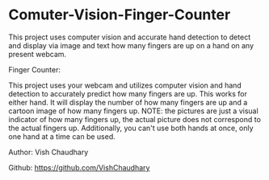 # Comuter-Vision-Finger-Counter

This project uses computer vision and accurate hand detection to detect and display via image and text how many fingers are up on a hand on any present webcam.

Finger Counter:

This project uses your webcam and utilizes computer vision and hand detection to accurately predict how many
fingers are up. This works for either hand. It will display the number of how many fingers are up and a cartoon
image of how many fingers up. NOTE: the pictures are just a visual indicator of how many fingers up, the actual
picture does not correspond to the actual fingers up. Additionally, you can't use both hands at once, only one hand
at a time can be used.

Author: Vish Chaudhary

Github: https://github.com/VishChaudhary
